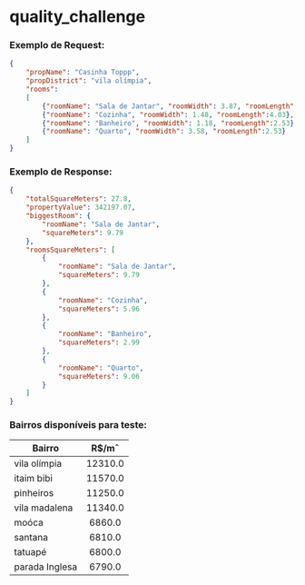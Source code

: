 # quality_challenge

### Exemplo de Request:
```json
{
    "propName": "Casinha Toppp",
    "propDistrict": "vila olímpia",
    "rooms":
    [
        {"roomName": "Sala de Jantar", "roomWidth": 3.87, "roomLength":2.53},
        {"roomName": "Cozinha", "roomWidth": 1.48, "roomLength":4.03},
        {"roomName": "Banheiro", "roomWidth": 1.18, "roomLength":2.53},
        {"roomName": "Quarto", "roomWidth": 3.58, "roomLength":2.53}
    ]
}
```


### Exemplo de Response:
```json
{
    "totalSquareMeters": 27.8,
    "propertyValue": 342197.07,
    "biggestRoom": {
        "roomName": "Sala de Jantar",
        "squareMeters": 9.79
    },
    "roomsSquareMeters": [
        {
            "roomName": "Sala de Jantar",
            "squareMeters": 9.79
        },
        {
            "roomName": "Cozinha",
            "squareMeters": 5.96
        },
        {
            "roomName": "Banheiro",
            "squareMeters": 2.99
        },
        {
            "roomName": "Quarto",
            "squareMeters": 9.06
        }
    ]
}
```

### Bairros disponíveis para teste: 

| Bairro       |   R$/mˆ  |
|--------------|:--------:|
| vila olímpia | 12310.0  |
| itaim bibi   | 11570.0  |
| pinheiros    | 11250.0  |
| vila madalena| 11340.0  |
| moóca        | 6860.0   |
| santana      | 6810.0   |
| tatuapé      | 6800.0   |
|parada Inglesa| 6790.0   |


